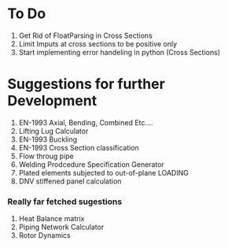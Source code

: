 

# To Do

1. Get Rid of FloatParsing in Cross Sections
2. Limit Imputs at cross sections to be positive only
3. Start implementing error handeling in python (Cross Sections)

# Suggestions for further Development

1. EN-1993 Axial, Bending, Combined Etc....
2. Lifting Lug Calculator
3. EN-1993 Buckling
4. EN-1993 Cross Section classification
5. Flow throug pipe
6. Welding Prodcedure Specification Generator
7. Plated elements subjected to out-of-plane LOADING
8. DNV stiffened panel calculation

### Really far fetched sugestions

1. Heat Balance matrix
2. Piping Network Calculator
3. Rotor Dynamics
